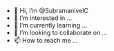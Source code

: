 - 👋 Hi, I’m @SubramanivelC
- 👀 I’m interested in ...
- 🌱 I’m currently learning ...
- 💞️ I’m looking to collaborate on ...
- 📫 How to reach me ...

<!---
SubramanivelC/SubramanivelC is a ✨ special ✨ repository because its `README.md` (this file) appears on your GitHub profile.
You can click the Preview link to take a look at your changes.
--->
